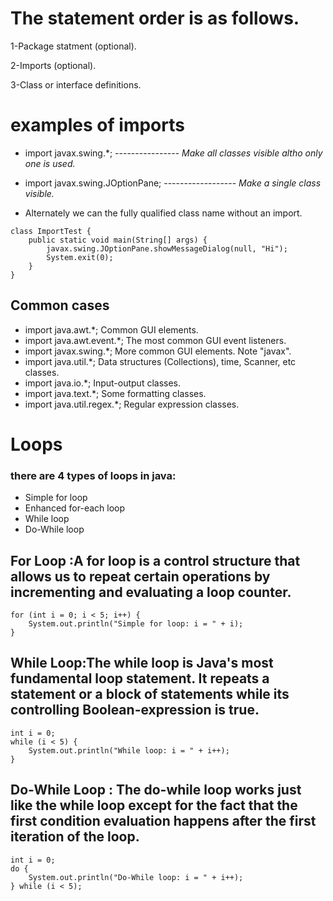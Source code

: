 # The statement order is as follows.

1-Package statment (optional).

2-Imports (optional).

3-Class or interface definitions.

# examples of imports

* import javax.swing.*; ----------------       *Make all classes visible altho only one is used.*

* import javax.swing.JOptionPane; ------------------  *Make a single class visible.*

* Alternately we can the fully qualified class name without an import.

``` 
class ImportTest {
    public static void main(String[] args) {
        javax.swing.JOptionPane.showMessageDialog(null, "Hi");
        System.exit(0);
    }
}
```

## Common cases 

* import java.awt.*;	Common GUI elements.
* import java.awt.event.*;	The most common GUI event listeners.
* import javax.swing.*;	More common GUI elements. Note "javax".
* import java.util.*;	Data structures (Collections), time, Scanner, etc classes.
* import java.io.*;	Input-output classes.
* import java.text.*;	Some formatting classes.
* import java.util.regex.*;	Regular expression classes.


# Loops

### there are 4 types of loops in java:
* Simple for loop
* Enhanced for-each loop
* While loop
* Do-While loop

## For Loop :A for loop is a control structure that allows us to repeat certain operations by incrementing and evaluating a loop counter.

``` 
for (int i = 0; i < 5; i++) {
    System.out.println("Simple for loop: i = " + i);
} 
```

## While Loop:The while loop is Java's most fundamental loop statement. It repeats a statement or a block of statements while its controlling Boolean-expression is true.

``` 
int i = 0;
while (i < 5) {
    System.out.println("While loop: i = " + i++);
}
```

## Do-While Loop : The do-while loop works just like the while loop except for the fact that the first condition evaluation happens after the first iteration of the loop.

``` 
int i = 0;
do {
    System.out.println("Do-While loop: i = " + i++);
} while (i < 5); 
```
